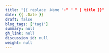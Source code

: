 ```yaml
---
title: "{{ replace .Name "-" " " | title }}"
date: {{ .Date }}
draft: false
blog_tags: ["tag1"]
summary: null
gh_link: null
discussion_id: null
weight: null
---
```


